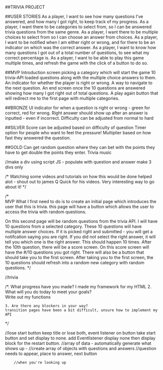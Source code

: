 ##TRIVIA PROJECT



##USER STORIES
As a player, I want to see how many questions I've answered, and how many I got right, to keep track of my progress.
As a player, I want there to be categories to select from, so I can be answered trivia questions from the same genre.
As a player, I want there to be multiple choices to select from so I can choose an answer from choices.
As a player, I want to be notified when I am either right or wrong, and for there to be an indicator on which was the correct answer.
As a player, I want to know how many questions I got out of a total number of questions, to see what my correct percentage is.
As a player, I want to be able to play this game multiple times, and refresh the game with the click of a button to do so.

##MVP
Introduction screen picking a category which will start the game
10 trivia-API loaded questions along with the multiple choice answers to them.
An indicator for whether the player is right or wrong.
A way to navigate to the next question.
An end screen once the 10 questions are answered showing how many I got right out of total questions.
A play again button that will redirect me to the first page with multiple categories.

##BRONZE
UI indicator for when a question is right or wrong - green for correct, red for wrong. Right answer should show up after an answer is inputted - even if incorrect.
Difficulty can be adjusted from normal to hard


##SILVER
Score can be adjusted based on difficulty of question
Timer option for people who want to feel the pressure!
Multiplier based on how fast they answered the question.

##GOLD
Can get random question where they can bet with the points they have to get double the points they enter.
Trivia music


//make a div using script JS - populate with question and answer 
make 3 divs only 

/* Watching some videos and tutorials on how this would be done helped alot - shout out to james Q Quick for his videos. Very interesting way to go about it! */


/*  
MVP
What I first need to do is to create an initial page which introduces the user that this is trivia. this page will have a button which allows the user to access the trivia with random questions.

On this second page will be random questions from the trivia API. I will have 10 questions from a selected category. These 10 questions will have multiple answer choices. If it is picked right and submitted - you will get a notifcation saying you are right. If you did not select the right answer, it will tell you which one is the right answer. This should happen 10 times.
After the 10th question, there will be a score screen. On this score screen will have the #/10 questions you got right. There will also be a button that should take you to the first screen. After taking you to the first screen, the 10 questions should refresh into a random new category with random questions. 
*/


//trivia

/*. What progress have you made? 
I made my framework for my HTML
    2. What will you do today to meet your goals? 	
    Write out my functions 
    
    3. Are there any blockers in your way?
    transition pages have been a bit difficult, unsure how to implement my API 
*/

 //lose start button keep title or lose both, event listener on button take start button and set display to none. add Eventlistener display none then display block for the restart button.
        //array of data - automatically generate what shows up - 
        //create array of objects with questions and answers 
        //question needs to appear, place to answer, next button

        //when you're looking up 

        